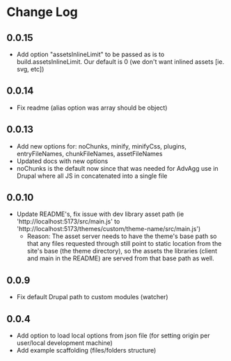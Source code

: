 # Change Log

## 0.0.15

- Add option "assetsInlineLimit" to be passed as is to build.assetsInlineLimit. Our default is 0 (we don't want inlined assets [ie. svg, etc])
  
## 0.0.14

- Fix readme (alias option was array should be object)

## 0.0.13

- Add new options for: noChunks, minify, minifyCss, plugins, entryFileNames, chunkFileNames, assetFileNames
- Updated docs with new options
- noChunks is the default now since that was needed for AdvAgg use in Drupal where all JS in concatenated into a single file

## 0.0.10

- Update README's, fix issue with dev library asset path (ie 'http://localhost:5173/src/main.js' to 'http://localhost:5173/themes/custom/theme-name/src/main.js')
  - Reason: The asset server needs to have the theme's base path so that any files requested through still point to static location from the site's base (the theme directory), so the assets the libraries (client and main in the README) are served from that base path as well.

## 0.0.9

- Fix default Drupal path to custom modules (watcher)

## 0.0.4

- Add option to load local options from json file (for setting origin per user/local development machine)
- Add example scaffolding (files/folders structure)